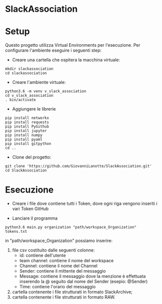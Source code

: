 # SlackAssociation
# Setup
Questo progetto utilizza Virtual Environments per l'esecuzione. 
Per configurare l'ambiente eseguire i seguenti step:
- Creare una cartella che ospitera la macchina virtuale:
```
mkdir slackassociation
cd slackassociation
```
- Creare l'ambiente virtuale:
```
python3.6 -m venv v_slack_association
cd v_slack_association
. bin/activate
```
- Aggiungere le librerie
```
pip install networkx
pip install requests
pip install PyGithub
pip install jupyter
pip install numpy
pip install pyaml
pip install gitpython
cd ..
```
- Clone del progetto:
```
git clone 'https://github.com/GiovanniLanotte/SlackAssociation.git'
cd SlackAssociation
```
# Esecuzione
- Creare i file dove contiene tutti i Token, dove ogni riga vengono inseriti i vari Token GitHub

- Lanciare il programma
```
python3.6 main.py organization "path/workspace_Organization" tokens.txt
```
in "path/workspace_Organization" possiamo inserire:
1) file csv costituito dalle seguenti colonne:
    - id: contiene dell'utente
    - team channel: contiene il nome del workspace
    - Channel: contiene il nome del Channel
    - Sender: contiene il mittente del messaggio
    - Message: contiene il messaggio dove la menzione è effettuata inserendo la @ seguito dal nome del Sender (esepio: @Sender)
    - Time: contiene l'orario del messaggio
2) cartella contenente i file strutturati in formato SlackArchive;
3) cartella contenente i file strutturati in formato RAW.

